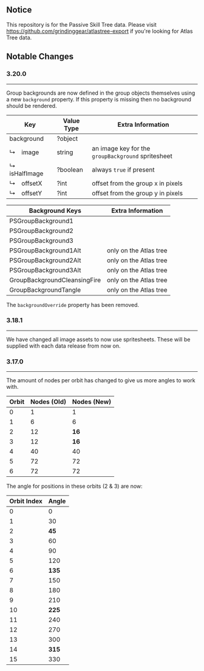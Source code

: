 ## Notice

This repository is for the Passive Skill Tree data. Please visit https://github.com/grindinggear/atlastree-export if you're looking for Atlas Tree data.

## Notable Changes

### 3.20.0
---
Group backgrounds are now defined in the group objects themselves using a new `background` property. If this property is missing then no background should be rendered.

| Key | Value Type | Extra Information |
| --- | --- | --- |
| background | ?object | |
| ↳ image | string | an image key for the `groupBackground` spritesheet |
| ↳ isHalfImage | ?boolean | always `true` if present |
| ↳ offsetX | ?int | offset from the group x in pixels |
| ↳ offsetY | ?int | offset from the group y in pixels |

| Background Keys | Extra Information |
| --- | --- |
| PSGroupBackground1 |
| PSGroupBackground2 |
| PSGroupBackground3 |
| PSGroupBackground1Alt | only on the Atlas tree |
| PSGroupBackground2Alt | only on the Atlas tree |
| PSGroupBackground3Alt |  only on the Atlas tree |
| GroupBackgroundCleansingFire | only on the Atlas tree |
| GroupBackgroundTangle | only on the Atlas tree |

The `backgroundOverride` property has been removed.

### 3.18.1
---
We have changed all image assets to now use spritesheets. These will be supplied with each data release from now on.

### 3.17.0
---
The amount of nodes per orbit has changed to give us more angles to work with.

| Orbit | Nodes (Old) | Nodes (New) |
| --- | --- | --- |
| 0 | 1 | 1 |
| 1 | 6 | 6 |
| 2 | 12 | **16** |
| 3 | 12 | **16** |
| 4 | 40 | 40 |
| 5 | 72 | 72 |
| 6 | 72 | 72 |

The angle for positions in these orbits (2 & 3) are now:

| Orbit Index | Angle |
| --- | --- |
| 0 | 0 |
| 1 | 30 |
| 2 | **45** |
| 3 | 60 |
| 4 | 90 |
| 5 | 120 |
| 6 | **135** |
| 7 | 150 |
| 8 | 180 |
| 9 | 210 |
| 10 | **225** |
| 11 | 240 |
| 12 | 270 |
| 13 | 300 |
| 14 | **315** |
| 15 | 330 |

